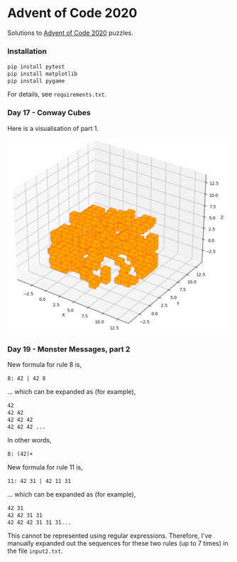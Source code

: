 # Advent of Code 2020
Solutions to [Advent of Code 2020](https://adventofcode.com/2020) puzzles.
### Installation
```
pip install pytest
pip install matplotlib
pip install pygame
```
For details, see `requirements.txt`.
### Day 17 - Conway Cubes
Here is a visualisation of part 1.

![alt text](https://github.com/johntelforduk/advent-of-code-2020/blob/main/17-conway-cubes/visualisation.jpg "Conway Cubes visualisation.")

### Day 19 - Monster Messages, part 2
New formula for rule 8 is, 
```
8: 42 | 42 8
```
... which can be expanded as (for example),
```
42
42 42
42 42 42
42 42 42 ...
```
In other words,
```
8: (42)+
```
New formula for rule 11 is,
```
11: 42 31 | 42 11 31
```
... which can be expanded as (for example),
```
42 31
42 42 31 31
42 42 42 31 31 31...
```
This cannot be represented using regular expressions. Therefore, I've manually expanded out the sequences for these two rules (up to 7 times) in the file `input2.txt`.
